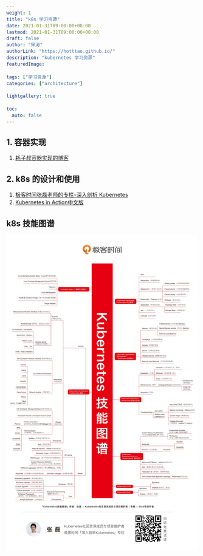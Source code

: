 ```yaml
---
weight: 1
title: "k8s 学习资源"
date: 2021-01-31T09:00:00+08:00
lastmod: 2021-01-31T09:00:00+08:00
draft: false
author: "宋涛"
authorLink: "https://hotttao.github.io/"
description: "kubernetes 学习资源"
featuredImage: 

tags: ["学习资源"]
categories: ["architecture"]

lightgallery: true

toc:
  auto: false
---
```


## 1. 容器实现
1. [耗子叔容器实现的博客](https://coolshell.cn/tag/docker)

## 2. k8s 的设计和使用
1. [极客时间张磊老师的专栏-深入剖析 Kubernetes](https://time.geekbang.org/column/intro/100015201?tab=catalog)
2. [Kubernetes in Action中文版](https://book.douban.com/subject/30418855/)

## k8s 技能图谱
![k8s 技能图谱](/images/k8s/k8s_learn.jpg)